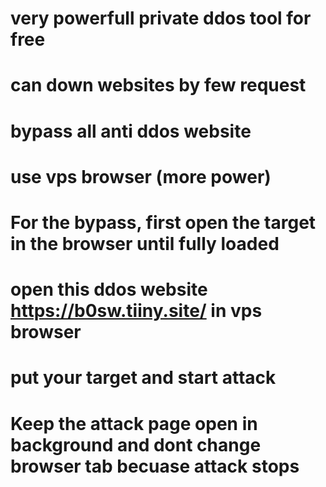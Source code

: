 # very powerfull private ddos tool for free
# can down websites by few request
# bypass all anti ddos website
# use vps browser (more power)
# For the bypass, first open the target in the browser until fully loaded
# open this ddos website https://b0sw.tiiny.site/ in vps browser
# put your target and start attack
# Keep the attack page open in background and dont change browser tab becuase attack stops

